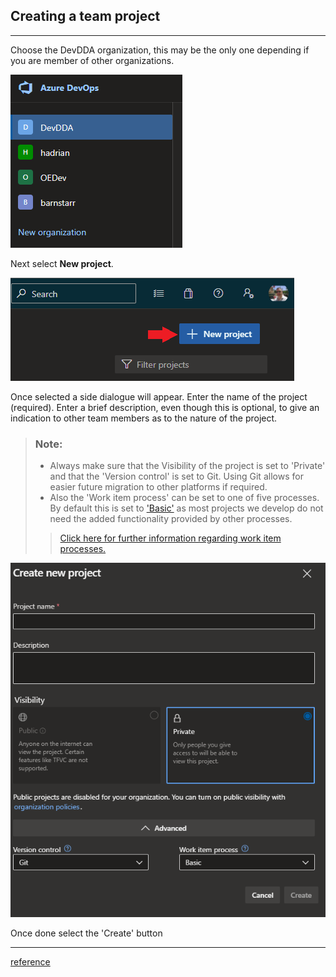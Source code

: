 ## Creating a team project
___

Choose the DevDDA organization, this may be the only one depending if you are member of other organizations.

![img.png](/assets/SelectOrg.png)

Next select **New project**.

![img.png](/assets/NewProject.png)

Once selected a side dialogue will appear. Enter the name of the project (required). Enter a brief description, even though this is optional, to give an indication to other team members as to the nature of the project.

> ### **Note:**
>  - Always make sure that the Visibility of the project is set to 'Private' and that the 'Version control' is set to Git. Using Git allows for easier future migration to other platforms if required.
>  - Also the 'Work item process' can be set to one of five processes. By default this is set to ['Basic'](https://docs.microsoft.com/en-us/azure/devops/boards/work-items/guidance/choose-process?view=azure-devops&tabs=basic-process#basic-agile-scrum-and-cmmi) as most projects we develop do not need the added functionality provided by other processes.
>
>> [Click here for further information regarding work item processes.](https://docs.microsoft.com/en-us/azure/devops/boards/work-items/guidance/choose-process?view=azure-devops&tabs=basic-process#basic-agile-scrum-and-cmmi)  


![img.png](/assets/CreateNewPrj.png)

Once done select the 'Create' button
___
[reference](https://docs.microsoft.com/en-us/azure/devops/organizations/projects/create-project?view=azure-devops&tabs=preview-page)
